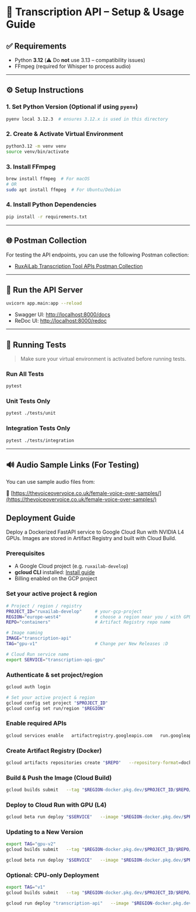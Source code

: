 # 📝 Transcription API – Setup & Usage Guide

## ✅ Requirements

- Python **3.12** (⚠️ Do **not** use 3.13 – compatibility issues)
- FFmpeg (required for Whisper to process audio)

---

## ⚙️ Setup Instructions

### 1. Set Python Version (Optional if using `pyenv`)

```bash
pyenv local 3.12.3  # ensures 3.12.x is used in this directory
```

### 2. Create & Activate Virtual Environment

```bash
python3.12 -m venv venv
source venv/bin/activate
```

### 3. Install FFmpeg

```bash
brew install ffmpeg  # For macOS
# OR
sudo apt install ffmpeg  # For Ubuntu/Debian
```

### 4. Install Python Dependencies

```bash
pip install -r requirements.txt
```

---

## 🌐 Postman Collection

For testing the API endpoints, you can use the following Postman collection:

- [RuxAiLab Transcription Tool APIs Postman Collection](https://www.postman.com/ruxailab/ruxailab-workspace/collection/slzg8if/transcription-api)

---

## 🚀 Run the API Server

```bash
uvicorn app.main:app --reload
```

- Swagger UI: [http://localhost:8000/docs](http://localhost:8000/docs)
- ReDoc UI: [http://localhost:8000/redoc](http://localhost:8000/redoc)

---

## 🧺 Running Tests

> Make sure your virtual environment is activated before running tests.

### Run All Tests

```bash
pytest
```

### Unit Tests Only

```bash
pytest ./tests/unit
```

### Integration Tests Only

```bash
pytest ./tests/integration
```

---

## 🔊 Audio Sample Links (For Testing)

You can use sample audio files from:

**🔗** [https://thevoiceovervoice.co.uk/female-voice-over-samples/](https://thevoiceovervoice.co.uk/female-voice-over-samples/)


## Deployment Guide
Deploy a Dockerized FastAPI service to Google Cloud Run with NVIDIA L4 GPUs. Images are stored in Artifact Registry and built with Cloud Build.

### Prerequisites

- A Google Cloud project (e.g. `ruxailab-develop`)
- **gcloud CLI** installed: [Install guide](https://cloud.google.com/sdk/docs/install)
- Billing enabled on the GCP project

### Set your active project & region
```bash
# Project / region / registry
PROJECT_ID="ruxailab-develop"     # your-gcp-project
REGION="europe-west4"             # choose a region near you / with GPU
REPO="containers"                 # Artifact Registry repo name

# Image naming
IMAGE="transcription-api"
TAG="gpu-v1"                      # Change per New Releases :D

# Cloud Run service name
export SERVICE="transcription-api-gpu"
```

### Authenticate & set project/region
```bash
gcloud auth login

# Set your active project & region
gcloud config set project "$PROJECT_ID"
gcloud config set run/region "$REGION"
```

### Enable required APIs
```bash
gcloud services enable   artifactregistry.googleapis.com   run.googleapis.com   cloudbuild.googleapis.com
```

### Create Artifact Registry (Docker)
```bash
gcloud artifacts repositories create "$REPO"   --repository-format=docker   --location="$REGION"
```

### Build & Push the Image (Cloud Build)
```bash
gcloud builds submit   --tag "$REGION-docker.pkg.dev/$PROJECT_ID/$REPO/$IMAGE:$TAG" .
```

### Deploy to Cloud Run with GPU (L4)
```bash
gcloud beta run deploy "$SERVICE"   --image "$REGION-docker.pkg.dev/$PROJECT_ID/$REPO/$IMAGE:$TAG"   --region "$REGION"   --allow-unauthenticated   --gpu 1   --gpu-type nvidia-l4   --cpu 4   --memory 16Gi   --concurrency 1   --no-cpu-throttling   --port 8000   --set-env-vars "DEVICE=cuda,OPENAI_API_KEY=YOUR_API_KEY_HERE"
```

### Updating to a New Version
```bash
export TAG="gpu-v2"
gcloud builds submit   --tag "$REGION-docker.pkg.dev/$PROJECT_ID/$REPO/$IMAGE:$TAG" .

gcloud beta run deploy "$SERVICE"   --image "$REGION-docker.pkg.dev/$PROJECT_ID/$REPO/$IMAGE:$TAG"   --region "$REGION"   --allow-unauthenticated   --gpu 1   --gpu-type nvidia-l4   --cpu 4   --memory 16Gi   --concurrency 1   --no-cpu-throttling   --port 8000
```

### Optional: CPU-only Deployment
```bash
export TAG="v1"
gcloud builds submit   --tag "$REGION-docker.pkg.dev/$PROJECT_ID/$REPO/$IMAGE:$TAG" .

gcloud run deploy "transcription-api"   --image "$REGION-docker.pkg.dev/$PROJECT_ID/$REPO/$IMAGE:$TAG"   --region "$REGION"   --allow-unauthenticated   --cpu 2   --memory 2Gi   --port 8000  --set-env-vars "DEVICE=cuda,OPENAI_API_KEY=YOUR_API_KEY_HERE"
```

